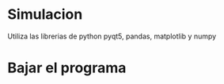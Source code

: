 ﻿# Simulacion
Utiliza las librerias de python pyqt5, pandas, matplotlib y numpy

# Bajar el programa
